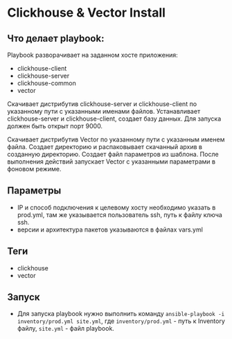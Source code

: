 # Clickhouse & Vector Install

## Что делает playbook:

Playbook разворачивает на заданном хосте приложения:
- сlickhouse-client
- clickhouse-server
- clickhouse-common
- vector

Скачивает дистрибутив clickhouse-server и сlickhouse-client по указанному пути с указанными именами файлов. Устанавливает clickhouse-server и сlickhouse-client, создает базу данных. Для запуска должен быть открыт порт 9000.

Скачивает дистрибутив Vector по указанному пути с указанным именем файла. Создает директорию и распаковывает скачанный архив в созданную директорию. Создает файл параметров из шаблона. После выполнения действий запускает Vector с указанными параметрами в фоновом режиме.

## Параметры
- IP и способ подключения к целевому хосту необходимо указать в prod.yml, там же указывается пользователь ssh, путь к файлу ключа ssh.
- версии и архитектура пакетов указываются в файлах vars.yml

## Теги
- clickhouse
- vector

## Запуск

- Для запуска playbook нужно выполнить команду
```ansible-playbook -i inventory/prod.yml site.yml```, где ```inventory/prod.yml``` - путь к Inventory файлу, ```site.yml``` - файл playbook. 